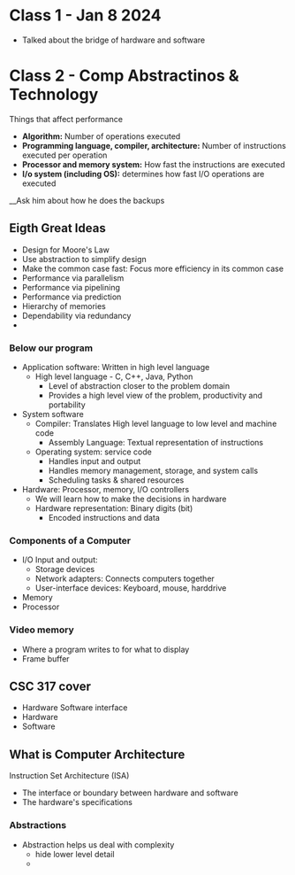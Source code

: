 # Class 1 - Jan 8 2024

- Talked about the bridge of hardware and software


# Class 2 - Comp Abstractinos & Technology

Things that affect performance

- **Algorithm:** Number of operations executed
- **Programming language, compiler, architecture:** Number of instructions executed per operation
- **Processor and memory system:** How fast the instructions are executed
- **I/o system (including OS):** determines how fast I/O operations are executed

__Ask him about how he does the backups


## Eigth Great Ideas
- Design for Moore's Law
- Use abstraction to simplify design
- Make the common case fast: Focus more efficiency in its common case
- Performance via parallelism
- Performance via pipelining
- Performance via prediction
- Hierarchy of memories
- Dependability via redundancy
- 
### Below our program
- Application software: Written in high level language
  - High level language - C, C++, Java, Python
    - Level of abstraction closer to the problem domain
    - Provides a high level view of the problem, productivity and portability
- System software
    - Compiler: Translates High level language to low level and machine code
      - Assembly Language: Textual representation of instructions
    - Operating system: service code
      - Handles input and output
      - Handles memory management, storage, and system calls
      - Scheduling tasks & shared resources
- Hardware: Processor, memory, I/O controllers
  - We will learn how to make the decisions in hardware
  - Hardware representation: Binary digits (bit)
    - Encoded instructions and data

### Components of a Computer
- I/O Input and output:
  - Storage devices
  - Network adapters: Connects computers together
  - User-interface devices: Keyboard, mouse, harddrive
- Memory
- Processor

### Video memory
- Where a program writes to for what to display
- Frame buffer

## CSC 317 cover
- Hardware Software interface
- Hardware
- Software

## What is Computer Architecture
Instruction Set Architecture (ISA)
- The interface or boundary between hardware and software
- The hardware's specifications


### Abstractions
- Abstraction helps us deal with complexity
    - hide lower level detail
  - 